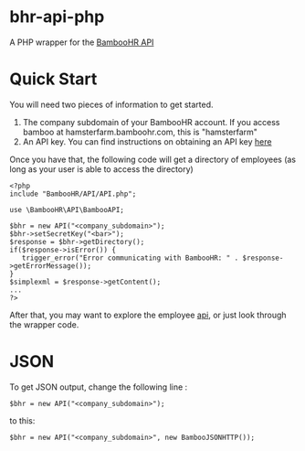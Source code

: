 bhr-api-php
===========

A PHP wrapper for the [BambooHR API](http://www.bamboohr.com/api/documentation)

Quick Start
===========
You will need two pieces of information to get started.

1. The company subdomain of your BambooHR account. If you access bamboo at hamsterfarm.bamboohr.com, this is "hamsterfarm"
2. An API key. You can find instructions on obtaining an API key [here](http://www.bamboohr.com/api/documentation/#authentication)

Once you have that, the following code will get a directory of employees (as long as your user is able to access the directory)

````
<?php
include "BambooHR/API/API.php";

use \BambooHR\API\BambooAPI;

$bhr = new API("<company_subdomain>");
$bhr->setSecretKey("<bar>");
$response = $bhr->getDirectory();
if($response->isError()) {
   trigger_error("Error communicating with BambooHR: " . $response->getErrorMessage());
}
$simplexml = $response->getContent();
...
?>
````
After that, you may want to explore the employee [api](http://www.bamboohr.com/api/documentation/employees.php), or 
just look through the wrapper code.


JSON
====

To get JSON output, change the following line :
``` 
$bhr = new API("<company_subdomain>");
```
to this:
``` 
$bhr = new API("<company_subdomain>", new BambooJSONHTTP());
```